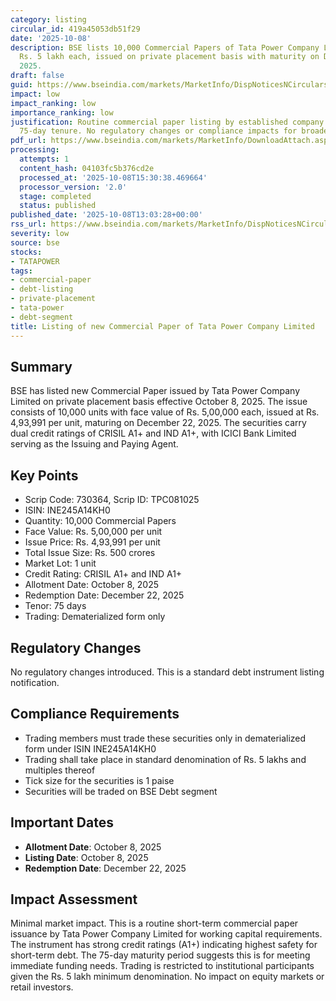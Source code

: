 ```yaml
---
category: listing
circular_id: 419a45053db51f29
date: '2025-10-08'
description: BSE lists 10,000 Commercial Papers of Tata Power Company Limited worth
  Rs. 5 lakh each, issued on private placement basis with maturity on December 22,
  2025.
draft: false
guid: https://www.bseindia.com/markets/MarketInfo/DispNoticesNCirculars.aspx?Noticeid={1E2C4221-7CBF-4090-952B-10A2FB49DA5A}&noticeno=20251008-47&dt=10/08/2025&icount=47&totcount=62&flag=0
impact: low
impact_ranking: low
importance_ranking: low
justification: Routine commercial paper listing by established company with short
  75-day tenure. No regulatory changes or compliance impacts for broader market.
pdf_url: https://www.bseindia.com/markets/MarketInfo/DownloadAttach.aspx?id=20251008-47&attachedId=
processing:
  attempts: 1
  content_hash: 04103fc5b376cd2e
  processed_at: '2025-10-08T15:30:38.469664'
  processor_version: '2.0'
  stage: completed
  status: published
published_date: '2025-10-08T13:03:28+00:00'
rss_url: https://www.bseindia.com/markets/MarketInfo/DispNoticesNCirculars.aspx?Noticeid={1E2C4221-7CBF-4090-952B-10A2FB49DA5A}&noticeno=20251008-47&dt=10/08/2025&icount=47&totcount=62&flag=0
severity: low
source: bse
stocks:
- TATAPOWER
tags:
- commercial-paper
- debt-listing
- private-placement
- tata-power
- debt-segment
title: Listing of new Commercial Paper of Tata Power Company Limited
---
```


## Summary

BSE has listed new Commercial Paper issued by Tata Power Company Limited on private placement basis effective October 8, 2025. The issue consists of 10,000 units with face value of Rs. 5,00,000 each, issued at Rs. 4,93,991 per unit, maturing on December 22, 2025. The securities carry dual credit ratings of CRISIL A1+ and IND A1+, with ICICI Bank Limited serving as the Issuing and Paying Agent.

## Key Points

- Scrip Code: 730364, Scrip ID: TPC081025
- ISIN: INE245A14KH0
- Quantity: 10,000 Commercial Papers
- Face Value: Rs. 5,00,000 per unit
- Issue Price: Rs. 4,93,991 per unit
- Total Issue Size: Rs. 500 crores
- Market Lot: 1 unit
- Credit Rating: CRISIL A1+ and IND A1+
- Allotment Date: October 8, 2025
- Redemption Date: December 22, 2025
- Tenor: 75 days
- Trading: Dematerialized form only

## Regulatory Changes

No regulatory changes introduced. This is a standard debt instrument listing notification.

## Compliance Requirements

- Trading members must trade these securities only in dematerialized form under ISIN INE245A14KH0
- Trading shall take place in standard denomination of Rs. 5 lakhs and multiples thereof
- Tick size for the securities is 1 paise
- Securities will be traded on BSE Debt segment

## Important Dates

- **Allotment Date**: October 8, 2025
- **Listing Date**: October 8, 2025
- **Redemption Date**: December 22, 2025

## Impact Assessment

Minimal market impact. This is a routine short-term commercial paper issuance by Tata Power Company Limited for working capital requirements. The instrument has strong credit ratings (A1+) indicating highest safety for short-term debt. The 75-day maturity period suggests this is for meeting immediate funding needs. Trading is restricted to institutional participants given the Rs. 5 lakh minimum denomination. No impact on equity markets or retail investors.